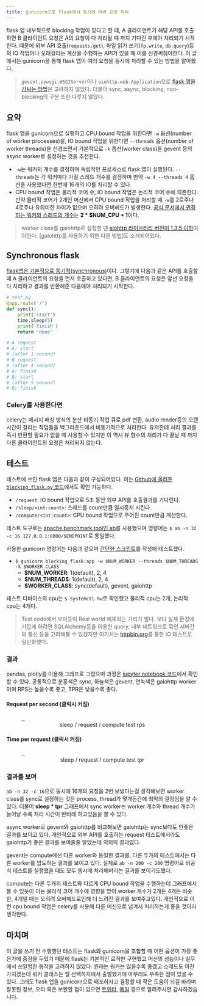 ```yaml
---
title: gunicorn으로 flask에서 동시에 여러 요청 처리
---
```


flask 앱 내부적으로 blocking 작업이 있다고 할 때, A 클라이언트가 해당 API를 호출하면 B 클라이언트 요청은 A의 요청이 다 처리될 때 까지 기다린 후에야 처리되기 시작한다. 때문에 외부 API 호출(`requests.get`), 파일 읽기 쓰기(`fp.write`, `db.query`)등의 IO 작업이나 오래걸리는 계산을 수행하는 API가 있을 때 이를 신경써줘야한다. 이 글에서는 gunicorn을 통해 flask 앱이 여러 요청을 동시에 처리할 수 있는 방법을 알아봤다.

> `gevent.pywsgi.WSGIServer`이나 `aiohttp.web.Application`으로 [flask 앱을 감싸는 방법]은 고려하지 않았다. 더불어 sync, async, blocking, non-blocking의 구분 또한 다루지 않았다.

## 요약

flask 앱을 gunicorn으로 실행하고 CPU bound 작업을 위한다면 `-w` 옵션(number of worker processes)을, IO bound 작업을 위한다면 `--threads` 옵션(number of worker threads)을 신경쓰면서 기본적으로 `-k` 옵션(worker class)을 gevent 등의 async worker로 설정하는 것을 추천한다.

- `-w`는 워커의 개수를 결정하며 독립적인 프로세스로 flask 앱이 실행된다. `--threads`는 각 워커마다 가질 스레드 개수를 결정하며 만약 `-w 4 --threads 4` 옵션을 사용했다면 한번에 16개의 IO를 처리할 수 있다.
- CPU bound 작업은 물리적 코어 수, IO bound 작업은 논리적 코어 수에 의존한다. 만약 물리적 코어가 2개인 머신에서 CPU bound 작업을 처리할 때 `-w`를 2로주나 4로주나 유의미한 차이가 없으며 오히려 오버헤드가 발생한다. [공식 문서에서 권장하는 워커와 스레드의 개수]는 <b>2 * $NUM_CPU + 1</b>이다.

> worker class를 gaiohttp로 설정할 땐 [aiohttp 라이브러리 버전이 1.3.5 이하]여야한다. [gaiohttp를 사용하기 위한 다른 방법]도 소개되어있다.

## Synchronous flask

[flask앱은 기본적으로 동기적(synchronous)]이다. 그렇기에 다음과 같은 API를 호출할 때 A 클라이언트의 요청을 먼저 호출하고 있다면, B 클라이언트의 요청은 앞선 요청을 다 처리하고 결과를 반환해준 다음에야 처리되기 시작한다.

```py
# test.py
@app.route('/')
def sync():
    print('start')
    time.sleep(5)
    print('finish')
    return 'done'

# A request
# A: start
# (after 1 second)
# B request
# (after 4 second)
# A: finish
# B: start
# (after 5 second)
# B: finish
```

### Celery를 사용한다면

celery는 메시지 패싱 방식의 분산 비동기 작업 큐로 pdf 변환, audio render등의 오랜 시간이 걸리는 작업들을 백그라운드에서 비동기적으로 처리한다. 유저한테 처리 결과를 즉시 반환할 필요가 없을 때 사용할 수 있지만 이 역시 뷰 함수의 처리가 다 끝날 때 까지 다른 클라이언트의 요청은 처리되지 않는다.

## 테스트

테스트에 쓰인 flask 앱은 다음과 같이 구성되어있다. 이는 [Github에 올려둔 `blocking_flask.py` 코드]에서도 확인 가능하다.

- `/request`: IO bound 작업으로 5초 동안 외부 API를 호출결과를 기다린다.
- `/sleep/<int:count>`: 스레드를 count만큼 일시중지 시킨다.
- `/compute/<int:count>`: CPU bound 작업으로 주어진 count만큼 계산한다.

테스트 도구로는 [apache benchmark tool인 ab]를 사용했으며 명령어는 `$ ab -n 32 -c 16 127.0.0.1:8000/$ENDPOINT`로 통일했다.

사용한 gunicorn 명령어는 다음과 같으며 [간단한 스크립트]를 작성해 테스트했다.

- `$ gunicorn blocking_flask:app -w $NUM_WORKER --threads $NUM_THREADS -k $WORKER_CLASS`
    - **$NUM_WORKER**: 1(default), 2, 4
    - **$NUM_THREADS**: 1(default), 2, 4
    - **$WORKER_CLASS**: sync(default), gevent, gaiohttp

테스트 디바이스의 cpu는 `$ systemctl hw`로 확인했고 물리적 cpu는 2개, 논리적 cpu는 4개다.

> Test code에서 보이듯이 Real world 예제와는 거리가 멀다. 보다 실제 환경에 가깝게 하려면 SQLAlchemy등을 이용한 query, 내부 네트워크로 묶인 서버간의 통신 등을 고려해볼 수 있겠지만 여기서는 [httpbin.org]를 통한 IO 테스트로 일반화했다.

### 결과

pandas, plotly를 이용해 그래프로 그렸으며 과정은 [jupyter notebook 코드]에서 확인할 수 있다. 공통적으로 분홍색은 sync, 하늘색은 gevent, 연녹색은 gaiohttp worker이며 RPS는 높을수록 좋고, TPR은 낮을수록 좋다.

#### Request per second (클릭시 커짐)

<figure class="third">
	<a href="https://winterj.me/images/20180408/s_rps.png">
        <img src="https://winterj.me/images/20180408/s_rps.png" alt="">
    </a>
	<a href="https://winterj.me/images/20180408/r_rps.png">
        <img src="https://winterj.me/images/20180408/r_rps.png" alt="">
    </a>
	<a href="https://winterj.me/images/20180408/c_rps.png">
        <img src="https://winterj.me/images/20180408/c_rps.png" alt="">
    </a>
	<figcaption style="text-align: center;">sleep / request / compute test rps</figcaption>
</figure>

#### Time per request (클릭시 커짐)

<figure class="third">
	<a href="https://winterj.me/images/20180408/s_tpr.png">
        <img src="https://winterj.me/images/20180408/s_tpr.png" alt="">
    </a>
	<a href="https://winterj.me/images/20180408/r_tpr.png">
        <img src="https://winterj.me/images/20180408/r_tpr.png" alt="">
    </a>
	<a href="https://winterj.me/images/20180408/c_tpr.png">
        <img src="https://winterj.me/images/20180408/c_tpr.png" alt="">
    </a>
	<figcaption style="text-align: center;">sleep / request / compute test tpr</figcaption>
</figure>

### 결과를 보며

`ab -n 32 -c 16`으로 동시에 16개의 요청을 2번 보냈다는걸 생각해보면 worker class를 sync로 설정하는 것은 process, thread가 몇개든간에 최악의 결정임을 알 수 있다. 더불어 <b>sleep * tpr</b> 그래프에서 sync worker는 worker 개수와 thread 개수가 늘어날 수록 처리 시간이 반비례 하고있음을 볼 수 있다.

async worker로 gevent와 gaiohttp를 비교해보면 gaiohttp는 sync보다도 안좋은 결과를 보이고 있다. 개인적으로 외부 API를 호출하는 request 테스트에서라도 gaiohttp가 좋은 결과를 보여줄줄 알았는데 의외의 결과였다.

gevent는 compute에선 다른 worker와 동일한 결과를, 다른 두개의 테스트에서는 다른 worker를 압도하는 결과를 보이고 있다. 실제로 `ab -n 200 -c 200` 명령어로 비공식 테스트를 실행했을 때도 모두 동시에 처리해버리는 결과를 보이기도했다.

compute는 다른 두개의 테스트와 다르게 CPU bound 작업을 수행하는데 그래프에서 볼 수 있듯이 이는 물리적 코어 개수에 영향을 받아 worker 개수가 2개든 4개든 비슷한, 4개일 때는 오히려 오버헤드로인해 더 느려진 결과를 보여주고있다. 개인적으로 이런 cpu bound 작업은 celery를 사용해 다른 머신으로 넘겨서 처리하는게 좋을 것이라 생각한다.

## 마치며

이 글을 쓰기 전 수행했던 테스트는 flask와 gunicorn을 조합할 때 어떤 옵션이 가장 좋은가에 중점을 두었기 때문에 flask는 기본적인 로직만 구현했고 머신의 성능이나 실무에서 쓰일법한 동작을 고려하지 않았다. 원래는 워커는 많을수록 좋겠고 스레드도 마찬가지겠는데 워커 클래스는 뭘 선택하지에서 출발했기에 아무래도 부족한 점이 있을 수 있다. 그래도 flask 앱을 gunicorn으로 배포하자고 결정할 때 작은 도움이 되길 바라며 잘못된 정보, 오타 혹은 보완할 점이 있으면 [트위터](https://twitter.com/res_tin), [메일](mailto:wintermy201@gmail.com) 등으로 알려주시면 감사하겠습니다.

[flask앱은 기본적으로 동기적(synchronous)]: http://flask.pocoo.org/docs/0.12/design/#thread-locals
[aiohttp 라이브러리 버전이 1.3.5 이하]: https://github.com/benoitc/gunicorn/issues/1526
[`gaiohttp`를 사용하기 위한 다른 방법]: http://docs.gunicorn.org/en/latest/design.html#asyncio-workers
[flask 앱을 감싸는 방법]: https://github.com/benoitc/gunicorn/blob/master/examples/frameworks/flaskapp_aiohttp_wsgi.py
[Github에 올려둔 `blocking_flask.py` 코드]: https://github.com/JungWinter/Code_Study/blob/master/Python/Research/gunicorn_flask_test/blocking_flask.py
[공식 문서에서 권장하는 워커와 스레드의 개수]: http://docs.gunicorn.org/en/stable/settings.html#worker-processes
[httpbin.org]: http://httpbin.org
[apache benchmark tool인 ab]: https://httpd.apache.org/docs/2.4/programs/ab.html
[간단한 스크립트]: https://github.com/JungWinter/Code_Study/blob/master/Python/Research/gunicorn_flask_test/gunicorn_test.py
[jupyter notebook 코드]: https://github.com/JungWinter/Code_Study/blob/master/Python/Research/gunicorn_flask_test/analysis.ipynb
